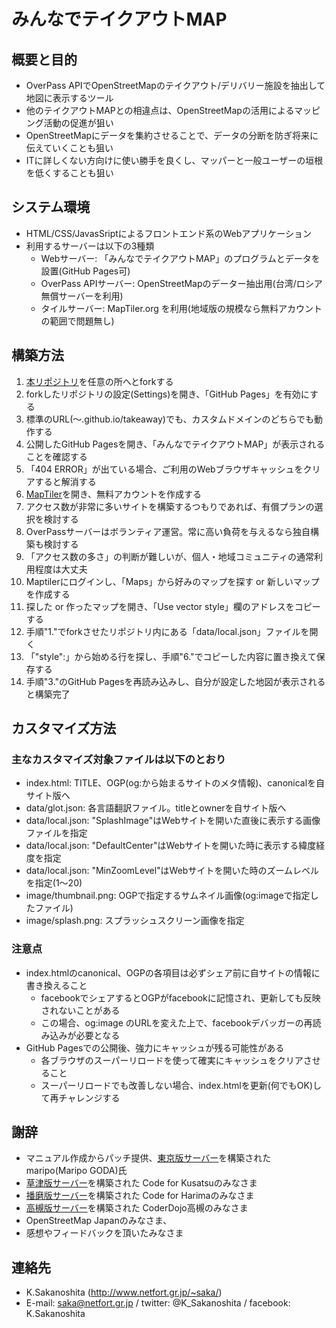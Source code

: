 # みんなでテイクアウトMAP

## 概要と目的
* OverPass APIでOpenStreetMapのテイクアウト/デリバリー施設を抽出して地図に表示するツール
* 他のテイクアウトMAPとの相違点は、OpenStreetMapの活用によるマッピング活動の促進が狙い
* OpenStreetMapにデータを集約させることで、データの分断を防ぎ将来に伝えていくことも狙い
* ITに詳しくない方向けに使い勝手を良くし、マッパーと一般ユーザーの垣根を低くすることも狙い

## システム環境
* HTML/CSS/JavasSriptによるフロントエンド系のWebアプリケーション
* 利用するサーバーは以下の3種類
  * Webサーバー: 「みんなでテイクアウトMAP」のプログラムとデータを設置(GitHub Pages可)
  * OverPass APIサーバー: OpenStreetMapのデーター抽出用(台湾/ロシア無償サーバーを利用)
  * タイルサーバー: MapTiler.org を利用(地域版の規模なら無料アカウントの範囲で問題無し)

## 構築方法
1. [本リポジトリ](https://github.com/K-Sakanoshita/takeaway)を任意の所へとforkする
2. forkしたリポジトリの設定(Settings)を開き、「GitHub Pages」を有効にする
  2. 標準のURL(～.github.io/takeaway)でも、カスタムドメインのどちらでも動作する
3. 公開したGitHub Pagesを開き、「みんなでテイクアウトMAP」が表示されることを確認する
  3. 「404 ERROR」が出ている場合、ご利用のWebブラウザキャッシュをクリアすると解消する
4. [MapTiler](https://www.maptiler.com/)を開き、無料アカウントを作成する
  4. アクセス数が非常に多いサイトを構築するつもりであれば、有償プランの選択を検討する
  4. OverPassサーバーはボランティア運営。常に高い負荷を与えるなら独自構築も検討する
  4. 「アクセス数の多さ」の判断が難しいが、個人・地域コミュニティの通常利用程度は大丈夫
5. Maptilerにログインし、「Maps」から好みのマップを探す or 新しいマップを作成する
6. 探した or 作ったマップを開き、「Use vector style」欄のアドレスをコピーする
7. 手順"1."でforkさせたリポジトリ内にある「data/local.json」ファイルを開く
8. 「"style":」から始める行を探し、手順"6."でコピーした内容に置き換えて保存する
9. 手順"3."のGitHub Pagesを再読み込みし、自分が設定した地図が表示されると構築完了

## カスタマイズ方法
### 主なカスタマイズ対象ファイルは以下のとおり
* index.html: TITLE、OGP(og:から始まるサイトのメタ情報)、canonicalを自サイト版へ
* data/glot.json: 各言語翻訳ファイル。titleとownerを自サイト版へ
* data/local.json: "SplashImage"はWebサイトを開いた直後に表示する画像ファイルを指定
* data/local.json: "DefaultCenter"はWebサイトを開いた時に表示する緯度経度を指定
* data/local.json: "MinZoomLevel"はWebサイトを開いた時のズームレベルを指定(1～20)
* image/thumbnail.png: OGPで指定するサムネイル画像(og:imageで指定したファイル)
* image/splash.png: スプラッシュスクリーン画像を指定

### 注意点
* index.htmlのcanonical、OGPの各項目は必ずシェア前に自サイトの情報に書き換えること
  * facebookでシェアするとOGPがfacebookに記憶され、更新しても反映されないことがある
  * この場合、og:image のURLを変えた上で、facebookデバッガーの再読み込みが必要となる 
* GitHub Pagesでの公開後、強力にキャッシュが残る可能性がある
  * 各ブラウザのスーパーリロードを使って確実にキャッシュをクリアさせること
  * スーパーリロードでも改善しない場合、index.htmlを更新(何でもOK)して再チャレンジする
  
## 謝辞
* マニュアル作成からパッチ提供、[東京版サーバー](https://maripo.org/takeaway_tokyo/)を構築された maripo(Maripo GODA)氏
* [草津版サーバー](https://kusatsu.5374.jp/takeaway/)を構築された Code for Kusatsuのみなさま
* [播磨版サーバー](https://codeforharima.github.io/takeaway/)を構築された Code for Harimaのみなさま
* [高槻版サーバー](https://coderdojotakatsuki.github.io/takeaway/)を構築された CoderDojo高槻のみなさま
* OpenStreetMap Japanのみなさま、
* 感想やフィードバックを頂いたみなさま

## 連絡先
* K.Sakanoshita (http://www.netfort.gr.jp/~saka/)
* E-mail: saka@netfort.gr.jp / twitter: @K_Sakanoshita / facebook: K.Sakanoshita
